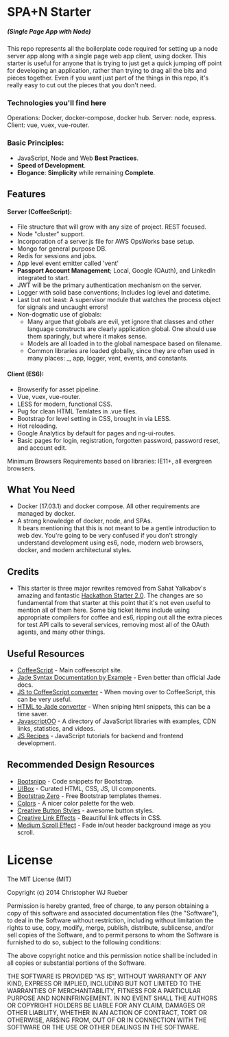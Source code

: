 
# SPA+N Starter
##### (Single Page App with Node)

This repo represents all the boilerplate code required for setting up a node server app along with a single page web app client, using docker. This starter is useful for anyone that is trying to just get a quick jumping off point for developing an application, rather than trying to drag all the bits and pieces together. Even if you want just part of the things in this repo, it's really easy to cut out the pieces that you don't need.

### Technologies you'll find here

Operations: Docker, docker-compose, docker hub.
Server: node, express.
Client: vue, vuex, vue-router.

### Basic Principles:

* JavaScript, Node and Web **Best Practices**.
* **Speed of Development**.
* **Elogance**: **Simplicity** while remaining **Complete**.


## Features

#### Server (CoffeeScript):

- File structure that will grow with any size of project. REST focused.
- Node "cluster" support.
- Incorporation of a server.js file for AWS OpsWorks base setup.
- Mongo for general purpose DB.
- Redis for sessions and jobs.
- App level event emitter called 'vent'
- **Passport Account Management**; Local, Google (OAuth), and LinkedIn integrated to start.
- JWT will be the primary authentication mechanism on the server.
- Logger with solid base conventions; Includes log level and datetime.
- Last but not least: A supervisor module that watches the process object for signals and uncaught errors!
- Non-dogmatic use of globals:
  - Many argue that globals are evil, yet ignore that classes and other language constructs are clearly application global. One should use them sparingly, but where it makes sense.
  - Models are all loaded in to the global namespace based on filename.
  - Common libraries are loaded globally, since they are often used in many places: _, app, logger, vent, events, and constants. 

#### Client (ES6):

- Browserify for asset pipeline.
- Vue, vuex, vue-router.
- LESS for modern, functional CSS.
- Pug for clean HTML Temlates in .vue files.
- Bootstrap for level setting in CSS, brought in via LESS.
- Hot reloading.
- Google Analytics by default for pages and ng-ui-routes.
- Basic pages for login, registration, forgotten password, password reset, and account edit.

Minimum Browsers Requirements based on libraries: IE11+, all evergreen browsers.


## What You Need

* Docker (17.03.1) and docker compose. All other requirements are managed by docker.
* A strong knowledge of docker, node, and SPAs.<br/>
  It bears mentioning that this is not meant to be a gentle introduction to web dev. You're going to be very confused if you don't strongly understand development using es6, node, modern web browsers, docker, and modern architectural styles.


## Credits

* This starter is three major rewrites removed from Sahat Yalkabov's amazing and fantastic [Hackathon Starter 2.0](https://github.com/sahat/hackathon-starter). The changes are so fundamental from that starter at this point that it's not even useful to mention all of them here. Some big ticket items include using appropriate compilers for coffee and es6, ripping out all the extra pieces for test API calls to several services, removing most all of the OAuth agents, and many other things.


## Useful Resources

- [CoffeeScript](http://coffeescript.org/) - Main coffeescript site.
- [Jade Syntax Documentation by Example](http://naltatis.github.io/jade-syntax-docs/#attributes) - Even better than official Jade docs.
- [JS to CoffeeScript converter](http://js2coffee.org/) - When moving over to CoffeeScript, this can be very useful.
- [HTML to Jade converter](http://html2jade.org/) - When sniping html snippets, this can be a time saver.
- [JavascriptOO](http://www.javascriptoo.com/) - A directory of JavaScript libraries with examples, CDN links, statistics, and videos.
- [JS Recipes](http://jsrecipes.org) - JavaScript tutorials for backend and frontend development.

## Recommended Design Resources

- [Bootsnipp](http://bootsnipp.com/) - Code snippets for Bootstrap.
- [UIBox](http://www.uibox.in) - Curated HTML, CSS, JS, UI components.
- [Bootstrap Zero](http://bootstrapzero.com/) - Free Bootstrap templates themes.
- [Colors](http://clrs.cc) - A nicer color palette for the web.
- [Creative Button Styles](http://tympanus.net/Development/CreativeButtons/) - awesome button styles.
- [Creative Link Effects](http://tympanus.net/Development/CreativeLinkEffects/) - Beautiful link effects in CSS.
- [Medium Scroll Effect](http://codepen.io/andreasstorm/pen/pyjEh) - Fade in/out header background image as you scroll.


# License

The MIT License (MIT)

Copyright (c) 2014 Christopher WJ Rueber

Permission is hereby granted, free of charge, to any person obtaining a copy of this software and associated documentation files (the "Software"), to deal in the Software without restriction, including without limitation the rights to use, copy, modify, merge, publish, distribute, sublicense, and/or sell copies of the Software, and to permit persons to whom the Software is furnished to do so, subject to the following conditions:

The above copyright notice and this permission notice shall be included in all copies or substantial portions of the Software.

THE SOFTWARE IS PROVIDED "AS IS", WITHOUT WARRANTY OF ANY KIND, EXPRESS OR IMPLIED, INCLUDING BUT NOT LIMITED TO THE WARRANTIES OF MERCHANTABILITY, FITNESS FOR A PARTICULAR PURPOSE AND NONINFRINGEMENT. IN NO EVENT SHALL THE AUTHORS OR COPYRIGHT HOLDERS BE LIABLE FOR ANY CLAIM, DAMAGES OR OTHER LIABILITY, WHETHER IN AN ACTION OF CONTRACT, TORT OR OTHERWISE, ARISING FROM, OUT OF OR IN CONNECTION WITH THE SOFTWARE OR THE USE OR OTHER DEALINGS IN THE SOFTWARE.
